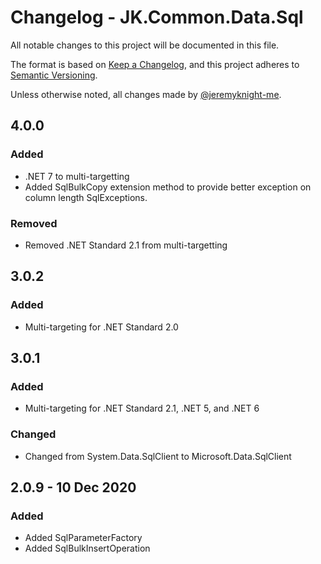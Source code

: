 ﻿# Changelog - JK.Common.Data.Sql

All notable changes to this project will be documented in this file.

The format is based on [Keep a Changelog](https://keepachangelog.com/),
and this project adheres to [Semantic Versioning](https://semver.org/spec/v2.0.0.html).

Unless otherwise noted, all changes made by [@jeremyknight-me](https://github.com/jeremyknight-me).

## 4.0.0

### Added

- .NET 7 to multi-targetting
- Added SqlBulkCopy extension method to provide better exception on column length SqlExceptions.

### Removed

- Removed .NET Standard 2.1 from multi-targetting

## 3.0.2

### Added 

- Multi-targeting for .NET Standard 2.0

## 3.0.1

### Added 

- Multi-targeting for .NET Standard 2.1, .NET 5, and .NET 6

### Changed

- Changed from System.Data.SqlClient to Microsoft.Data.SqlClient

## 2.0.9 - 10 Dec 2020

### Added

- Added SqlParameterFactory
- Added SqlBulkInsertOperation
